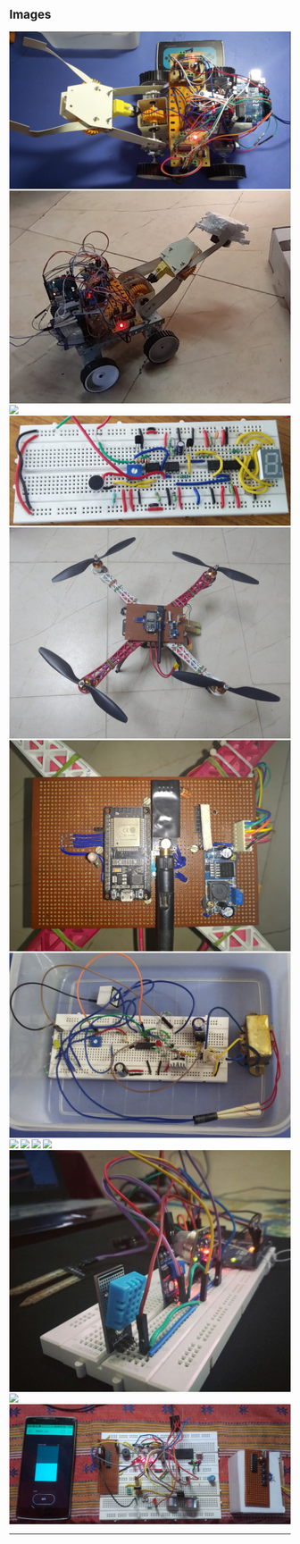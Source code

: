 ## Images

![](arm_bot_1.png)
![](arm_bot_2.png)
![](bot.jpg)
![](digital_dice.jpg)
![](Drone.jpg)
![](Flight_controller.jpg)
![](lead_acid_charger.png)
![](old_bot.jpg)
![](old_Tx.jpg)
![](random_1.jpg)
![](random_2.jpg)
![](sensors_MQTT.jpeg)
![](Tx.png)
![](water_level_8051.jpg)


__________________________________________________________________________________________________________________
